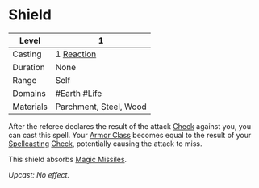 # Shield

| Level     | 1                                                      |
| --------- | ------------------------------------------------------ |
| Casting   | 1 [Reaction](../../../../Game%20Structure/Reaction.md) |
| Duration  | None                                                   |
| Range     | Self                                                   |
| Domains   | #Earth #Life                                           |
| Materials | Parchment, Steel, Wood                                 |

After the referee declares the result of the attack [Check](../../../../Game%20Structure/Check.md) against you, you can cast this spell. Your [Armor Class](../../../../Player%20Character%20Components/Derived%20Statistics/Armor%20Class.md) becomes equal to the result of your [Spellcasting](../../../Spellcasting.md) [Check](../../../../Game%20Structure/Check.md), potentially causing the attack to miss.

This shield absorbs [Magic Missiles](Magic%20Missile.md).

*Upcast: No effect.*